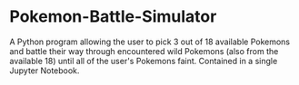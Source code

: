 # Pokemon-Battle-Simulator

A Python program allowing the user to pick 3 out of 18 available Pokemons and battle their way through encountered wild Pokemons (also from the available 18) until all of the user's Pokemons faint. Contained in a single Jupyter Notebook.
